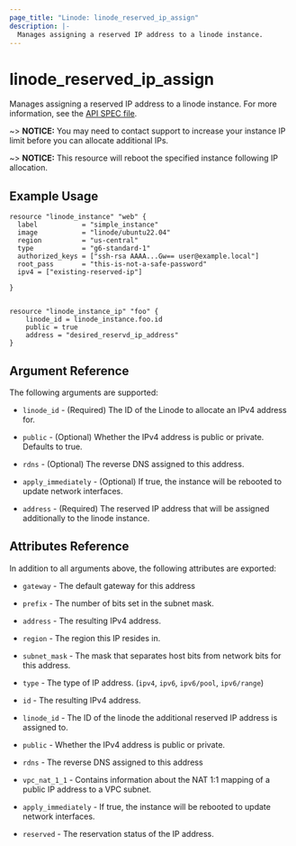 ```yaml
---
page_title: "Linode: linode_reserved_ip_assign"
description: |-
  Manages assigning a reserved IP address to a linode instance.
---
```


# linode\_reserved\_ip\_assign

Manages assigning a reserved IP address to a linode instance.
For more information, see the [API SPEC file](https://docs.google.com/document/d/1cEnLaPLdo2_I8xXywlIscsvFuP3IVve6AgzCRShbXWs/edit?tab=t.0#heading=h.2sxf35d4jytx).

~> **NOTICE:** You may need to contact support to increase your instance IP limit before you can allocate additional IPs.

~> **NOTICE:** This resource will reboot the specified instance following IP allocation.

## Example Usage

```hcl
resource "linode_instance" "web" {
  label           = "simple_instance"
  image           = "linode/ubuntu22.04"
  region          = "us-central"
  type            = "g6-standard-1"
  authorized_keys = ["ssh-rsa AAAA...Gw== user@example.local"]
  root_pass       = "this-is-not-a-safe-password"
  ipv4 = ["existing-reserved-ip"]
  
}


resource "linode_instance_ip" "foo" {
    linode_id = linode_instance.foo.id
    public = true
    address = "desired_reservd_ip_address"
}
```

## Argument Reference

The following arguments are supported:

* `linode_id` - (Required) The ID of the Linode to allocate an IPv4 address for.

* `public` - (Optional) Whether the IPv4 address is public or private. Defaults to true.

* `rdns` - (Optional) The reverse DNS assigned to this address.

* `apply_immediately` - (Optional) If true, the instance will be rebooted to update network interfaces.

* `address` - (Required) The reserved IP address that will be assigned additionally to the linode instance.

## Attributes Reference

In addition to all arguments above, the following attributes are exported:

* `gateway` - The default gateway for this address

* `prefix` - The number of bits set in the subnet mask.

* `address` - The resulting IPv4 address.

* `region` - The region this IP resides in.

* `subnet_mask` - The mask that separates host bits from network bits for this address.

* `type` - The type of IP address. (`ipv4`, `ipv6`, `ipv6/pool`, `ipv6/range`)

* `id` - The resulting IPv4 address.

* `linode_id` - The ID of the linode the additional reserved IP address is assigned to.

* `public` - Whether the IPv4 address is public or private.

* `rdns` - The reverse DNS assigned to this address

* `vpc_nat_1_1` - Contains information about the NAT 1:1 mapping of a public IP address to a VPC subnet.

* `apply_immediately` - If true, the instance will be rebooted to update network interfaces.

* `reserved` - The reservation status of the IP address.



